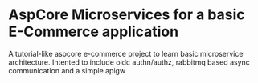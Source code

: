 # AspCore Microservices for a basic E-Commerce application
A tutorial-like aspcore e-commerce project to learn basic microservice architecture. Intented to include oidc authn/authz, rabbitmq based async communication and a simple apigw
